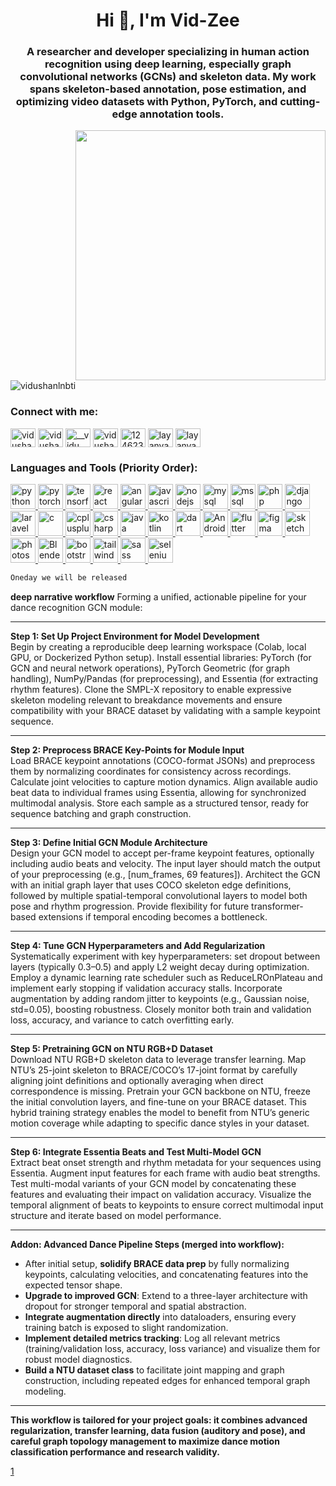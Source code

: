 <h1 align="center">Hi 👋, I'm Vid-Zee</h1>
<h3 align="center">A researcher and developer specializing in human action recognition using deep learning, especially graph convolutional networks (GCNs) and skeleton data. My work spans skeleton-based annotation, pose estimation, and optimizing video datasets with Python, PyTorch, and cutting-edge annotation tools.</h3>
<img align="right" width="400" src="https://c4.wallpaperflare.com/wallpaper/958/66/509/death-babies-animation-dark-humor-old-people-children-bed-life-wallpaper-preview.jpg"
<p align="left"> <img src="https://komarev.com/ghpvc/?username=vidushanlnbti&label=Profile%20views&color=0e75b6&style=flat" alt="vidushanlnbti" /> </p>

<h3 align="left">Connect with me:</h3>
<p align="left">
<a href="https://www.linkedin.com/in/vidushan-prabash-aa8a36271/" target="_self"><img align="center" src="https://raw.githubusercontent.com/rahuldkjain/github-profile-readme-generator/master/src/images/icons/Social/linked-in-alt.svg" alt="vidushan prabash" height="30" width="40" /></a>
<a href="https://web.facebook.com/vidushan.prabash" target="_self"><img align="center" src="https://raw.githubusercontent.com/rahuldkjain/github-profile-readme-generator/master/src/images/icons/Social/facebook.svg" alt="vidushan prabash" height="30" width="40" /></a>
<a href="https://www.instagram.com/__vidu__shan__/" target="_self"><img align="center" src="https://raw.githubusercontent.com/rahuldkjain/github-profile-readme-generator/master/src/images/icons/Social/instagram.svg" alt="__vidu__shan__" height="30" width="40" /></a>
<a href="https://youtube.com/@vidushanprabash4978" target="_self"><img align="center" src="https://raw.githubusercontent.com/rahuldkjain/github-profile-readme-generator/master/src/images/icons/Social/youtube.svg" alt="vidushan prabash" height="30" width="40" /></a>
<a href="https://stackoverflow.com/users/20851054/vidushan" target="_self"><img align="center" src="https://raw.githubusercontent.com/rahuldkjain/github-profile-readme-generator/master/src/images/icons/Social/stack-overflow.svg" alt="12462319" height="30" width="40" /></a>
<a href="https://leetcode.com/VidushanLNBTI/" target="_self"><img align="center" src="https://raw.githubusercontent.com/rahuldkjain/github-profile-readme-generator/master/src/images/icons/Social/leet-code.svg" alt="layanyashoda" height="30" width="40" /></a>
<a href="https://codesandbox.io/dashboard/recent?workspace=854637cf-0f64-4c6c-8bec-2aff7a0e4d0f" target="_self"><img align="center" src="https://raw.githubusercontent.com/rahuldkjain/github-profile-readme-generator/master/src/images/icons/Social/codesandbox.svg" alt="layanyashoda" height="30" width="40" /></a>



  
</p>

<h3 align="left">Languages and Tools (Priority Order):</h3>
<p align="left">

<!-- Python, PyTorch, Deep Learning -->
<a href="https://www.python.org" target="_blank" rel="noreferrer">
  <img src="https://www.python.org/static/community_logos/python-logo-master-v3-TM.png" alt="python" width="40" height="40"/>
</a>
<a href="https://pytorch.org/" target="_blank" rel="noreferrer">
  <img src="https://pytorch.org/assets/images/pytorch-logo.png" alt="pytorch" width="40" height="40"/>
</a>
<a href="https://www.tensorflow.org/" target="_blank" rel="noreferrer">
  <img src="https://www.tensorflow.org/images/tf_logo_social.png" alt="tensorflow" width="40" height="40"/>
</a>

<!-- Frameworks for Web/App -->
<a href="https://reactjs.org/" target="_blank" rel="noreferrer">
  <img src="https://reactjs.org/favicon.ico" alt="react" width="40" height="40"/>
</a>
<a href="https://angular.io/" target="_blank" rel="noreferrer">
  <img src="https://angular.io/assets/images/logos/angular/angular.svg" alt="angular" width="40" height="40"/>
</a>
<a href="https://developer.mozilla.org/en-US/docs/Web/JavaScript" target="_blank" rel="noreferrer">
  <img src="https://developer.mozilla.org/static/img/favicon144.png" alt="javascript" width="40" height="40"/>
</a>
<a href="https://nodejs.org" target="_blank" rel="noreferrer">
  <img src="https://nodejs.org/static/images/logo.svg" alt="nodejs" width="40" height="40"/>
</a>

<!-- Backend & Databases -->
<a href="https://www.mysql.com/" target="_blank" rel="noreferrer">
  <img src="https://www.mysql.com/common/logos/logo-mysql-170x115.png" alt="mysql" width="40" height="40"/>
</a>
<a href="https://www.microsoft.com/en-us/sql-server" target="_blank" rel="noreferrer">
  <img src="https://www.microsoft.com/favicon.ico" alt="mssql" width="40" height="40"/>
</a>
<a href="https://www.php.net/" target="_blank" rel="noreferrer">
  <img src="https://www.php.net/images/logos/php-logo.svg" alt="php" width="40" height="40"/>
</a>
<a href="https://www.djangoproject.com/" target="_blank" rel="noreferrer">
  <img src="https://static.djangoproject.com/img/logos/django-logo-positive.png" alt="django" width="40" height="40"/>
</a>
<a href="https://laravel.com/" target="_blank" rel="noreferrer">
  <img src="https://laravel.com/img/logomark.min.svg" alt="laravel" width="40" height="40"/>
</a>

<!-- Programming Languages -->
<a href="https://www.cprogramming.com/" target="_blank" rel="noreferrer">
  <img src="https://upload.wikimedia.org/wikipedia/commons/1/19/C_Logo.png" alt="c" width="40" height="40"/>
</a>
<a href="https://www.w3schools.com/cpp/" target="_blank" rel="noreferrer">
  <img src="https://upload.wikimedia.org/wikipedia/commons/1/18/ISO_C%2B%2B_Logo.svg" alt="cplusplus" width="40" height="40"/>
</a>
<a href="https://www.w3schools.com/cs/" target="_blank" rel="noreferrer">
  <img src="https://upload.wikimedia.org/wikipedia/commons/4/4f/Csharp_Logo.png" alt="csharp" width="40" height="40"/>
</a>
<a href="https://www.java.com" target="_blank" rel="noreferrer">
  <img src="https://www.java.com/inc/img/share_java.png" alt="java" width="40" height="40"/>
</a>
<a href="https://kotlinlang.org/" target="_blank" rel="noreferrer">
  <img src="https://upload.wikimedia.org/wikipedia/commons/7/74/Kotlin_Icon.png" alt="kotlin" width="40" height="40"/>
</a>
<a href="https://dart.dev/" target="_blank" rel="noreferrer">
  <img src="https://dart.dev/assets/shared/dart-logo-for-shares.png?2" alt="dart" width="40" height="40"/>
</a>

<!-- Mobile & UI/UX -->
<a href="https://developer.android.com/studio" target="_blank" rel="noreferrer">
  <img src="https://developer.android.com/images/brand/Android_Robot.png" alt="Android Studio" width="40" height="40"/>
</a>
<a href="https://docs.flutter.dev/" target="_blank" rel="noreferrer">
  <img src="https://docs.flutter.dev/assets/images/shared/brand/flutter/logo/flutter-lockup.png" alt="flutter" width="40" height="40"/>
</a>
<a href="https://www.figma.com/" target="_blank" rel="noreferrer">
  <img src="https://static.figma.com/app/icon/1/favicon.png" alt="figma" width="40" height="40"/>
</a>
<a href="https://www.sketch.com/" target="_blank" rel="noreferrer">
  <img src="https://cdn.sketch.com/images/pages/favicon.png" alt="sketch" width="40" height="40"/>
</a>
<a href="https://www.photoshop.com/en" target="_blank" rel="noreferrer">
  <img src="https://www.adobe.com/content/dam/cc/icons/photoshop.svg" alt="photoshop" width="40" height="40"/>
</a>
<a href="https://www.blender.org/" target="_blank" rel="noreferrer">
  <img src="https://www.blender.org/wp-content/uploads/2013/10/favicon.ico" alt="Blender" width="40" height="40"/>
</a>

<!-- Styling & Automation -->
<a href="https://getbootstrap.com/" target="_blank" rel="noreferrer">
  <img src="https://getbootstrap.com/docs/5.0/assets/brand/bootstrap-logo.svg" alt="bootstrap" width="40" height="40"/>
</a>
<a href="https://tailwindcss.com/" target="_blank" rel="noreferrer">
  <img src="https://tailwindcss.com/_next/static/media/favicon-black.f831cc49.svg" alt="tailwind" width="40" height="40"/>
</a>
<a href="https://sass-lang.com/" target="_blank" rel="noreferrer">
  <img src="https://sass-lang.com/assets/img/styleguide/seal-color-aef0354c.png" alt="sass" width="40" height="40"/>
</a>
<a href="https://www.selenium.dev/" target="_blank" rel="noreferrer">
  <img src="https://www.selenium.dev/images/selenium_logo-square.png" alt="selenium" width="40" height="40"/>
</a>

</p>


```sh
Oneday we will be released
```


**deep narrative workflow** 
Forming a unified, actionable pipeline for your dance recognition GCN module:

***

**Step 1: Set Up Project Environment for Model Development**  
Begin by creating a reproducible deep learning workspace (Colab, local GPU, or Dockerized Python setup). Install essential libraries: PyTorch (for GCN and neural network operations), PyTorch Geometric (for graph handling), NumPy/Pandas (for preprocessing), and Essentia (for extracting rhythm features). Clone the SMPL-X repository to enable expressive skeleton modeling relevant to breakdance movements and ensure compatibility with your BRACE dataset by validating with a sample keypoint sequence.

***

**Step 2: Preprocess BRACE Key-Points for Module Input**  
Load BRACE keypoint annotations (COCO-format JSONs) and preprocess them by normalizing coordinates for consistency across recordings. Calculate joint velocities to capture motion dynamics. Align available audio beat data to individual frames using Essentia, allowing for synchronized multimodal analysis. Store each sample as a structured tensor, ready for sequence batching and graph construction.

***

**Step 3: Define Initial GCN Module Architecture**  
Design your GCN model to accept per-frame keypoint features, optionally including audio beats and velocity. The input layer should match the output of your preprocessing (e.g., [num_frames, 69 features]). Architect the GCN with an initial graph layer that uses COCO skeleton edge definitions, followed by multiple spatial-temporal convolutional layers to model both pose and rhythm progression. Provide flexibility for future transformer-based extensions if temporal encoding becomes a bottleneck.

***

**Step 4: Tune GCN Hyperparameters and Add Regularization**  
Systematically experiment with key hyperparameters: set dropout between layers (typically 0.3–0.5) and apply L2 weight decay during optimization. Employ a dynamic learning rate scheduler such as ReduceLROnPlateau and implement early stopping if validation accuracy stalls. Incorporate augmentation by adding random jitter to keypoints (e.g., Gaussian noise, std=0.05), boosting robustness. Closely monitor both train and validation loss, accuracy, and variance to catch overfitting early.

***

**Step 5: Pretraining GCN on NTU RGB+D Dataset**  
Download NTU RGB+D skeleton data to leverage transfer learning. Map NTU’s 25-joint skeleton to BRACE/COCO’s 17-joint format by carefully aligning joint definitions and optionally averaging when direct correspondence is missing. Pretrain your GCN backbone on NTU, freeze the initial convolution layers, and fine-tune on your BRACE dataset. This hybrid training strategy enables the model to benefit from NTU’s generic motion coverage while adapting to specific dance styles in your dataset.

***

**Step 6: Integrate Essentia Beats and Test Multi-Model GCN**  
Extract beat onset strength and rhythm metadata for your sequences using Essentia. Augment input features for each frame with audio beat strengths. Test multi-modal variants of your GCN model by concatenating these features and evaluating their impact on validation accuracy. Visualize the temporal alignment of beats to keypoints to ensure correct multimodal input structure and iterate based on model performance.

***

**Addon: Advanced Dance Pipeline Steps (merged into workflow):**  
- After initial setup, **solidify BRACE data prep** by fully normalizing keypoints, calculating velocities, and concatenating features into the expected tensor shape.
- **Upgrade to improved GCN**: Extend to a three-layer architecture with dropout for stronger temporal and spatial abstraction.
- **Integrate augmentation directly** into dataloaders, ensuring every training batch is exposed to slight randomization.
- **Implement detailed metrics tracking**: Log all relevant metrics (training/validation loss, accuracy, loss variance) and visualize them for robust model diagnostics.
- **Build a NTU dataset class** to facilitate joint mapping and graph construction, including repeated edges for enhanced temporal graph modeling.

***

**This workflow is tailored for your project goals: it combines advanced regularization, transfer learning, data fusion (auditory and pose), and careful graph topology management to maximize dance motion classification performance and research validity.**

[1](https://www.notion.so/Prioritized-tasks-to-kickstart-module-creation-286143945312807684b8d09ff58a69fb)
